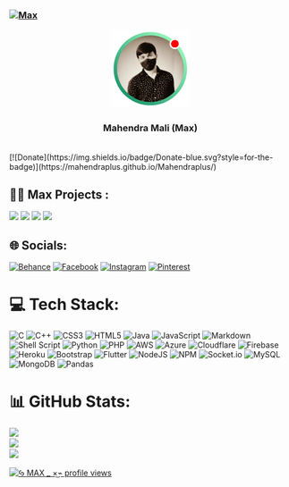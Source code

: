 
### [![Max](https://img.shields.io/badge/Mahendraplus-Max-blue)](https://github.com/mahendraplus/mahendraplus)

<p align="center">
  <img width="140" height="140" src="1.png">
</p>

<h3 align="center">Mahendra Mali (Max)</h3>
<br>
[![Donate](https://img.shields.io/badge/Donate-blue.svg?style=for-the-badge)](https://mahendraplus.github.io/Mahendraplus/)

## 🧑‍💻 Max Projects :
 [![](https://img.shields.io/badge/SMS_Bomber-v1.3-yellow)](https://mahendraplus.github.io/SMS-Bomber)
 [![](https://img.shields.io/badge/B4Bomber-v1.1-red)](https://github.com/mahendraplus/b4bomber)
 [![](https://img.shields.io/badge/WiFi_Wobble-Hacking_Tool-grren)](https://github.com/mahendraplus/WiFi-Wobble)
 [![](https://img.shields.io/badge/Realme_U1-Lag_Solve_Script-orange)](https://github.com/mahendraplus/Realme-U1)
## 🌐 Socials:
[![Behance](https://img.shields.io/badge/Behance-1769ff?logo=behance&logoColor=white)](https://behance.net/m4u-xt) [![Facebook](https://img.shields.io/badge/Facebook-%231877F2.svg?logo=Facebook&logoColor=white)](https://facebook.com/m4u.xt) [![Instagram](https://img.shields.io/badge/Instagram-%23E4405F.svg?logo=Instagram&logoColor=white)](https://instagram.com/m4u.xt) [![Pinterest](https://img.shields.io/badge/Pinterest-%23E60023.svg?logo=Pinterest&logoColor=white)](https://pinterest.com/mahendra_mali_max) 

# 💻 Tech Stack:
![C](https://img.shields.io/badge/c-%2300599C.svg?style=for-the-badge&logo=c&logoColor=white) ![C++](https://img.shields.io/badge/c++-%2300599C.svg?style=for-the-badge&logo=c%2B%2B&logoColor=white) ![CSS3](https://img.shields.io/badge/css3-%231572B6.svg?style=for-the-badge&logo=css3&logoColor=white) ![HTML5](https://img.shields.io/badge/html5-%23E34F26.svg?style=for-the-badge&logo=html5&logoColor=white) ![Java](https://img.shields.io/badge/java-%23ED8B00.svg?style=for-the-badge&logo=java&logoColor=white) ![JavaScript](https://img.shields.io/badge/javascript-%23323330.svg?style=for-the-badge&logo=javascript&logoColor=%23F7DF1E) ![Markdown](https://img.shields.io/badge/markdown-%23000000.svg?style=for-the-badge&logo=markdown&logoColor=white) ![Shell Script](https://img.shields.io/badge/shell_script-%23121011.svg?style=for-the-badge&logo=gnu-bash&logoColor=white) ![Python](https://img.shields.io/badge/python-3670A0?style=for-the-badge&logo=python&logoColor=ffdd54) ![PHP](https://img.shields.io/badge/php-%23777BB4.svg?style=for-the-badge&logo=php&logoColor=white) ![AWS](https://img.shields.io/badge/AWS-%23FF9900.svg?style=for-the-badge&logo=amazon-aws&logoColor=white) ![Azure](https://img.shields.io/badge/azure-%230072C6.svg?style=for-the-badge&logo=azure-devops&logoColor=white) ![Cloudflare](https://img.shields.io/badge/Cloudflare-F38020?style=for-the-badge&logo=Cloudflare&logoColor=white) ![Firebase](https://img.shields.io/badge/firebase-%23039BE5.svg?style=for-the-badge&logo=firebase) ![Heroku](https://img.shields.io/badge/heroku-%23430098.svg?style=for-the-badge&logo=heroku&logoColor=white) ![Bootstrap](https://img.shields.io/badge/bootstrap-%23563D7C.svg?style=for-the-badge&logo=bootstrap&logoColor=white) ![Flutter](https://img.shields.io/badge/Flutter-%2302569B.svg?style=for-the-badge&logo=Flutter&logoColor=white) ![NodeJS](https://img.shields.io/badge/node.js-6DA55F?style=for-the-badge&logo=node.js&logoColor=white) ![NPM](https://img.shields.io/badge/NPM-%23000000.svg?style=for-the-badge&logo=npm&logoColor=white) ![Socket.io](https://img.shields.io/badge/Socket.io-black?style=for-the-badge&logo=socket.io&badgeColor=010101)   ![MySQL](https://img.shields.io/badge/mysql-%2300f.svg?style=for-the-badge&logo=mysql&logoColor=white) ![MongoDB](https://img.shields.io/badge/MongoDB-%234ea94b.svg?style=for-the-badge&logo=mongodb&logoColor=white)     ![Pandas](https://img.shields.io/badge/pandas-%23150458.svg?style=for-the-badge&logo=pandas&logoColor=white)  
# 📊 GitHub Stats:
![](https://github-readme-stats.vercel.app/api?username=mahendraplus&theme=highcontrast&hide_border=false&include_all_commits=true&count_private=false)<br/>
![](https://github-readme-streak-stats.herokuapp.com/?user=mahendraplus&theme=highcontrast&hide_border=false)<br/>
![](https://github-readme-stats.vercel.app/api/top-langs/?username=mahendraplus&theme=highcontrast&hide_border=false&include_all_commits=true&count_private=false&layout=compact)

[![ꚸ MAX _ ×͜⌁ profile views](https://u8views.com/api/v1/github/profiles/57547869/views/day-week-month-total-count.svg)](https://u8views.com/github/mahendraplus)


 
  
